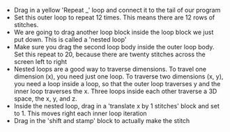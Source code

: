 - Drag in a yellow 'Repeat \_' loop and connect it to the tail of our program
- Set this outer loop to repeat 12 times. This means there are 12 rows of stitches.
- We are going to drag another loop block inside the loop block we just put down. This is called a 'nested loop'
- Make sure you drag the second loop body inside the outer loop body. Set this repeat to 20, because there are twenty stitches across the screen left to right
- Nested loops are a good way to traverse dimensions. To travel one dimension (x), you need just one loop. To traverse two dimensions (x, y), you need a loop inside a loop, so that the outer loop traverses y and the inner loop traverses the x. Three loops inside each other traverse a 3D space, the x, y, and z.
- Inside the nested loop, drag in a 'translate x by 1 stitches' block and set to 1. This moves right each inner loop iteration
- Drag in the 'shift and stamp' block to actually make the stitch
